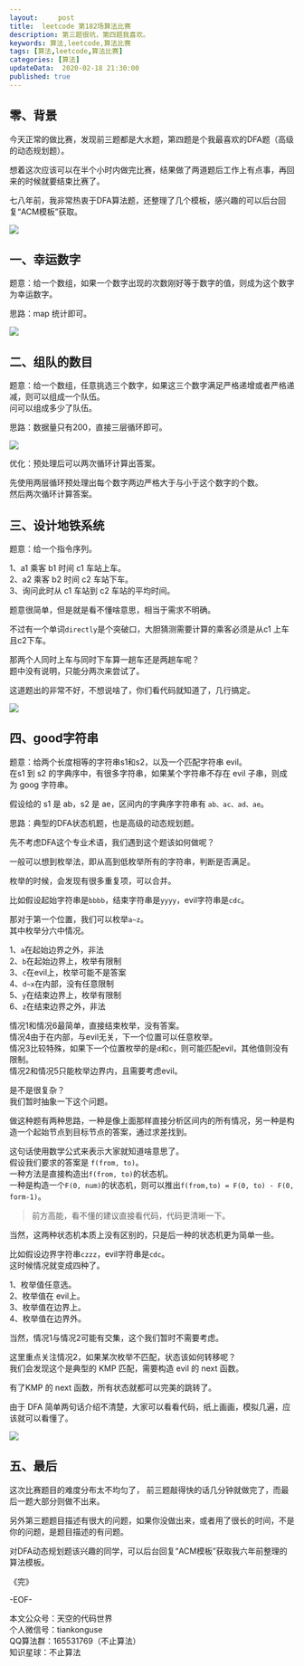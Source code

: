 ```yaml
---   
layout:     post  
title:  leetcode 第182场算法比赛  
description: 第三题很坑，第四题我喜欢。  
keywords: 算法,leetcode,算法比赛  
tags: [算法,leetcode,算法比赛]    
categories: [算法]  
updateData:  2020-02-18 21:30:00  
published: true  
---  
```



## 零、背景  


今天正常的做比赛，发现前三题都是大水题，第四题是个我最喜欢的DFA题（高级的动态规划题）。  


想着这次应该可以在半个小时内做完比赛，结果做了两道题后工作上有点事，再回来的时候就要结束比赛了。  


七八年前，我非常热衷于DFA算法题，还整理了几个模板，感兴趣的可以后台回复“ACM模板”获取。  


![](http://res2020.tiankonguse.com/images/2020/03/29/001.png)  


## 一、幸运数字  


题意：给一个数组，如果一个数字出现的次数刚好等于数字的值，则成为这个数字为幸运数字。  


思路：map 统计即可。  



![](http://res2020.tiankonguse.com/images/2020/03/29/002.png)  



## 二、组队的数目  


题意：给一个数组，任意挑选三个数字，如果这三个数字满足严格递增或者严格递减，则可以组成一个队伍。  
问可以组成多少了队伍。  


思路：数据量只有200，直接三层循环即可。  


![](http://res2020.tiankonguse.com/images/2020/03/29/003.png)  


优化：预处理后可以两次循环计算出答案。  


先使用两层循环预处理出每个数字两边严格大于与小于这个数字的个数。  
然后两次循环计算答案。  


## 三、设计地铁系统  


题意：给一个指令序列。  


1、a1 乘客 b1 时间 c1 车站上车。  
2、a2 乘客 b2 时间 c2 车站下车。  
3、询问此时从 c1 车站到 c2 车站的平均时间。  


题意很简单，但是就是看不懂啥意思，相当于需求不明确。  


不过有一个单词`directly`是个突破口，大胆猜测需要计算的乘客必须是从c1 上车且c2下车。  


那两个人同时上车与同时下车算一趟车还是两趟车呢？  
题中没有说明，只能分两次来尝试了。  


这道题出的非常不好，不想说啥了，你们看代码就知道了，几行搞定。  


![](http://res2020.tiankonguse.com/images/2020/03/29/004.png)  


## 四、good字符串  


题意：给两个长度相等的字符串s1和s2，以及一个匹配字符串 evil。  
在s1 到 s2 的字典序中，有很多字符串，如果某个字符串不存在 evil 子串，则成为 goog 字符串。  


假设给的 s1 是 ab，s2 是 ae，区间内的字典序字符串有 `ab、ac、ad、ae`。  


思路：典型的DFA状态机题，也是高级的动态规划题。  


先不考虑DFA这个专业术语，我们遇到这个题该如何做呢？  


一般可以想到枚举法，即从高到低枚举所有的字符串，判断是否满足。  


枚举的时候，会发现有很多重复项，可以合并。  



比如假设起始字符串是`bbbb`，结束字符串是`yyyy`，evil字符串是`cdc`。  


那对于第一个位置，我们可以枚举`a~z`。  
其中枚举分六中情况。  


1、`a`在起始边界之外，非法  
2、`b`在起始边界上，枚举有限制  
3、`c`在evil上，枚举可能不是答案  
4、`d~x`在内部，没有任意限制  
5、`y`在结束边界上，枚举有限制  
6、`z`在结束边界之外，非法  


情况1和情况6最简单，直接结束枚举，没有答案。  
情况4由于在内部，与evil无关，下一个位置可以任意枚举。  
情况3比较特殊，如果下一个位置枚举的是`d`和`c`，则可能匹配evil，其他值则没有限制。  
情况2和情况5只能枚举边界内，且需要考虑evil。  


是不是很复杂？  
我们暂时抽象一下这个问题。  



做这种题有两种思路，一种是像上面那样直接分析区间内的所有情况，另一种是构造一个起始节点到目标节点的答案，通过求差找到。   


这句话使用数学公式来表示大家就知道啥意思了。  
假设我们要求的答案是 `f(from, to)`。  
一种方法是直接构造出`f(from, to)`的状态机。  
一种是构造一个`F(0, num)`的状态机，则可以推出`f(from,to) = F(0, to) - F(0, form-1)`。  


> 
> 前方高能，看不懂的建议直接看代码，代码更清晰一下。  
> 


当然，这两种状态机本质上没有区别的，只是后一种的状态机更为简单一些。  



比如假设边界字符串`czzz`，evil字符串是`cdc`。  
这时候情况就变成四种了。  


1、枚举值任意选。  
2、枚举值在 evil上。  
3、枚举值在边界上。  
4、枚举值在边界外。  


当然，情况1与情况2可能有交集，这个我们暂时不需要考虑。  


这里重点关注情况2，如果某次枚举不匹配，状态该如何转移呢？  
我们会发现这个是典型的 KMP 匹配，需要构造 evil 的 next 函数。  


有了KMP 的 next 函数，所有状态就都可以完美的跳转了。  


由于 DFA 简单两句话介绍不清楚，大家可以看看代码，纸上画画，模拟几遍，应该就可以看懂了。  



![](http://res2020.tiankonguse.com/images/2020/03/29/005.png)  


## 五、最后  


这次比赛题目的难度分布太不均匀了， 前三题敲得快的话几分钟就做完了，而最后一题大部分则做不出来。  


另外第三题题目描述有很大的问题，如果你没做出来，或者用了很长的时间，不是你的问题，是题目描述的有问题。  



对DFA动态规划题该兴趣的同学，可以后台回复“ACM模板”获取我六年前整理的算法模板。  



《完》


-EOF-  



本文公众号：天空的代码世界  
个人微信号：tiankonguse  
QQ算法群：165531769（不止算法）  
知识星球：不止算法  

